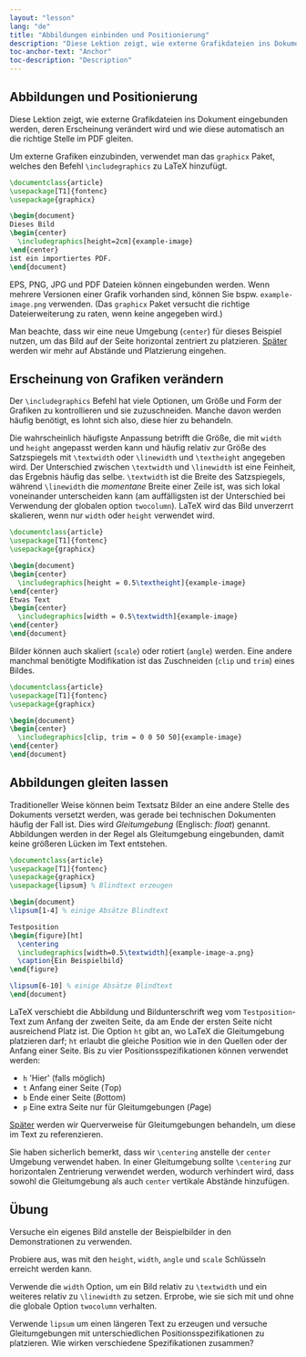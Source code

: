 ```yaml
---
layout: "lesson"
lang: "de"
title: "Abbildungen einbinden und Positionierung"
description: "Diese Lektion zeigt, wie externe Grafikdateien ins Dokument eingebunden werden, deren Erscheinung verändert wird und wie diese automatisch an die richtige Stelle im PDF gleiten."
toc-anchor-text: "Anchor"
toc-description: "Description"
---
```


## Abbildungen und Positionierung

<span
  class="summary">Diese Lektion zeigt, wie externe Grafikdateien ins Dokument eingebunden werden, deren Erscheinung verändert wird und wie diese automatisch an die richtige Stelle im PDF gleiten.</span>

Um externe Grafiken einzubinden, verwendet man das `graphicx` Paket, welches den
Befehl `\includegraphics` zu LaTeX hinzufügt.

```latex
\documentclass{article}
\usepackage[T1]{fontenc}
\usepackage{graphicx}

\begin{document}
Dieses Bild
\begin{center}
  \includegraphics[height=2cm]{example-image}
\end{center}
ist ein importiertes PDF.
\end{document}
```

EPS, PNG, JPG und PDF Dateien können eingebunden werden. Wenn mehrere Versionen
einer Grafik vorhanden sind, können Sie bspw. `example-image.png` verwenden.
(Das `graphicx` Paket versucht die richtige Dateierweiterung zu raten, wenn
keine angegeben wird.)

Man beachte, dass wir eine neue Umgebung (`center`) für dieses Beispiel nutzen,
um das Bild auf der Seite horizontal zentriert zu platzieren.
[Später](lesson-11) werden wir mehr auf Abstände und Platzierung eingehen.

## Erscheinung von Grafiken verändern

Der `\includegraphics` Befehl hat viele Optionen, um Größe und Form der Grafiken
zu kontrollieren und sie zuzuschneiden. Manche davon werden häufig benötigt, es
lohnt sich also, diese hier zu behandeln.

Die wahrscheinlich häufigste Anpassung betrifft die Größe, die mit `width` und
`height` angepasst werden kann und häufig relativ zur Größe des Satzspiegels mit
`\textwidth` oder `\linewidth` und `\textheight` angegeben wird. Der Unterschied
zwischen `\textwidth` und `\linewidth` ist eine Feinheit, das Ergebnis häufig
das selbe. `\textwidth` ist die Breite des Satzspiegels, während `\linewidth`
die _momentane_ Breite einer Zeile ist, was sich lokal voneinander unterscheiden
kann (am auffälligsten ist der Unterschied bei Verwendung der globalen option
`twocolumn`). LaTeX wird das Bild unverzerrt skalieren, wenn nur `width` oder
`height` verwendet wird.

```latex
\documentclass{article}
\usepackage[T1]{fontenc}
\usepackage{graphicx}

\begin{document}
\begin{center}
  \includegraphics[height = 0.5\textheight]{example-image}
\end{center}
Etwas Text
\begin{center}
  \includegraphics[width = 0.5\textwidth]{example-image}
\end{center}
\end{document}
```

Bilder können auch skaliert (`scale`) oder rotiert (`angle`) werden. Eine andere
manchmal benötigte Modifikation ist das Zuschneiden (`clip` und `trim`) eines
Bildes.

```latex
\documentclass{article}
\usepackage[T1]{fontenc}
\usepackage{graphicx}

\begin{document}
\begin{center}
  \includegraphics[clip, trim = 0 0 50 50]{example-image}
\end{center}
\end{document}
```

## Abbildungen gleiten lassen

Traditioneller Weise können beim Textsatz Bilder an eine andere Stelle des
Dokuments versetzt werden, was gerade bei technischen Dokumenten häufig der Fall
ist. Dies wird *Gleitumgebung* (Englisch: *float*) genannt. Abbildungen werden
in der Regel als Gleitumgebung eingebunden, damit keine größeren Lücken im Text
entstehen.

```latex
\documentclass{article}
\usepackage[T1]{fontenc}
\usepackage{graphicx}
\usepackage{lipsum} % Blindtext erzeugen

\begin{document}
\lipsum[1-4] % einige Absätze Blindtext

Testposition
\begin{figure}[ht]
  \centering
  \includegraphics[width=0.5\textwidth]{example-image-a.png}
  \caption{Ein Beispielbild}
\end{figure}

\lipsum[6-10] % einige Absätze Blindtext
\end{document}
```

LaTeX verschiebt die Abbildung und Bildunterschrift weg vom `Testposition`-Text
zum Anfang der zweiten Seite, da am Ende der ersten Seite nicht ausreichend
Platz ist. Die Option `ht` gibt an, wo LaTeX die Gleitumgebung platzieren darf;
`ht` erlaubt die gleiche Position wie in den Quellen oder der Anfang einer
Seite. Bis zu vier Positionsspezifikationen können verwendet werden:

- `h` 'Hier' (falls möglich)
- `t` Anfang einer Seite (*T*op)
- `b` Ende einer Seite (*B*ottom)
- `p` Eine extra Seite nur für Gleitumgebungen (*P*age)

[Später](lesson-09) werden wir Querverweise für Gleitumgebungen behandeln, um
diese im Text zu referenzieren.

Sie haben sicherlich bemerkt, dass wir `\centering` anstelle der `center`
Umgebung verwendet haben. In einer Gleitumgebung sollte `\centering` zur
horizontalen Zentrierung verwendet werden, wodurch verhindert wird, dass sowohl
die Gleitumgebung als auch `center` vertikale Abstände hinzufügen.

## Übung

Versuche ein eigenes Bild anstelle der Beispielbilder in den Demonstrationen zu
verwenden.

Probiere aus, was mit den `height`, `width`, `angle` und `scale` Schlüsseln
erreicht werden kann.

Verwende die `width` Option, um ein Bild relativ zu `\textwidth` und ein
weiteres relativ zu `\linewidth` zu setzen. Erprobe, wie sie sich mit und ohne
die globale Option `twocolumn` verhalten.

Verwende `lipsum` um einen längeren Text zu erzeugen und versuche
Gleitumgebungen mit unterschiedlichen Positionsspezifikationen zu platzieren.
Wie wirken verschiedene Spezifikationen zusammen?
